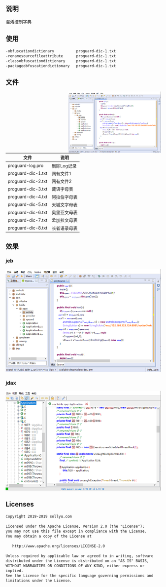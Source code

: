 ## 说明
混淆控制字典

## 使用

```
-obfuscationdictionary          proguard-dic-1.txt
-renamesourcefileattribute      proguard-dic-1.txt
-classobfuscationdictionary     proguard-dic-1.txt
-packageobfuscationdictionary   proguard-dic-1.txt
```

## 文件
<img align="right" width="300" src="image/20190418142522.png" alt="copy URL to clipboard" />

|文件|说明|
|---|---|
|proguard-log.pro|删除Log记录|
|proguard-dic-1.txt|网有文件1|
|proguard-dic-2.txt|网有文件2|
|proguard-dic-3.txt|藏语字母表|
|proguard-dic-4.txt|阿拉伯字母表|
|proguard-dic-5.txt|天城文字母表|
|proguard-dic-6.txt|奥里亚文母表|
|proguard-dic-7.txt|孟加拉文母表|
|proguard-dic-8.txt|长者语录母表|

## 效果

### jeb
![image](image/20190418142522.png)

### jdax
![image](image/20190418142627.png)

## Licenses

```
Copyright 2019-2019 sollyu.com

Licensed under the Apache License, Version 2.0 (the "License");
you may not use this file except in compliance with the License.
You may obtain a copy of the License at

   http://www.apache.org/licenses/LICENSE-2.0

Unless required by applicable law or agreed to in writing, software
distributed under the License is distributed on an "AS IS" BASIS,
WITHOUT WARRANTIES OR CONDITIONS OF ANY KIND, either express or implied.
See the License for the specific language governing permissions and
limitations under the License.
```